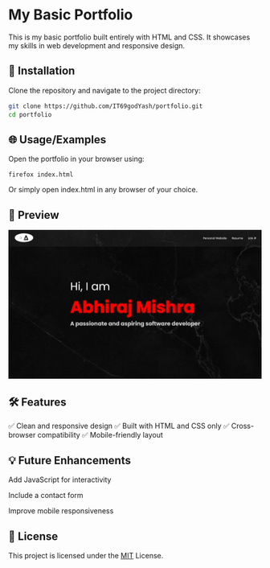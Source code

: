 # My Basic Portfolio

This is my basic portfolio built entirely with HTML and CSS. It showcases my skills in web development and responsive design.

## 🚀 Installation

Clone the repository and navigate to the project directory:

```bash
git clone https://github.com/IT69godYash/portfolio.git
cd portfolio
```

## 🌐 Usage/Examples

Open the portfolio in your browser using:

```
firefox index.html
```
Or simply open index.html in any browser of your choice.

## 📸 Preview

![App Screenshot](./preview.png)

## 🛠️ Features

✅ Clean and responsive design
✅ Built with HTML and CSS only
✅ Cross-browser compatibility
✅ Mobile-friendly layout

## 💡 Future Enhancements

Add JavaScript for interactivity

Include a contact form

Improve mobile responsiveness

## 📄 License
This project is licensed under the [MIT](https://choosealicense.com/licenses/mit/) License.

